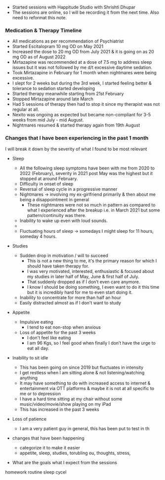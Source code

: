 - Started sessions with Happitude Studio with Shrishti Dhupar
- The sessions are online, so I will be recording it from the next time. Also need to reformat this note.



### Medication & Therapy Timeline
- All medications as per recommendation of Psychiatrist
- Started Escitalopram 10 mg OD on May 2021
- Increased the dose to 20 mg OD from July 2021 & it is going on as 20 mg OD as of August 2022
- Mirtazapine was recommended at a dose of 7.5 mg to address sleep issues but it was not followed by me d/t excessive daytime sedation.
- Took Mirtazapine in February for 1 month when nightmares were being excessive.
- I slept for 2 weeks but during the 3rd week, I started feeling better & tolerance to sedation started developing 
- Started therapy meanwhile starting from 21st February 
- Stopped Mirtazapine around late March
- Had 5 sessions of therapy then had to stop it since my therapist was not regular at all.
- Nexito was ongoing as expected but became non-compliant for 3-5 weeks from mid July - mid August.
- Nightmares resumed & started therapy again from 19th August 


### Changes that I have been experiencing in the past 1 month
I will break it down by the severity of what I found to be most relevant

- Sleep
	- All the following sleep symptoms have been with me from 2020 to 2022 (February), severity in 2021 post May was the highest but it stopped at around February. 
	- Difficulty in onset of sleep
	- Reversal of sleep cycle in a progressive manner 
	- Nightmares → involving my ex-girlfriend primarily & then about me being a disappointment in general
		- These nightmares were not so much in pattern as compared to what I experienced after the breakup i.e. in March 2021 but some pattern/continuity was there.
	- Inability to wake up even with loud sounds.
	- 
	- Fluctuating hours of sleep → somedays I might sleep for 11 hours, someday 4 hours.
- Studies
	- Sudden drop in motivation / will to succeed
		- This is not a new thing to me, it's the primary reason for which I should have taken therapy for.
		- I was very motivated, interested, enthusiastic & focused about my studies in later half of  May, June & first half of July.
		- That suddenly dropped as if I don’t even care anymore.
		- I know I should be doing something, I even want to do it this time but it is incredibly hard for me to even start doing it.
	-  Inability to concentrate for more than half an hour
	- Easily distracted almost as if I don't want to study
- Appetite
	- Impulsive eating
		- I tend to eat non-stop when anxious 
	- Loss of appetite for the past 3 weeks
		- I don't feel like eating
		- I am 96 Kgs, so I feel good when finally I don’t have the urge to eat all day.
- Inability to sit idle
	- This has been going on since 2019 but fluctuates in intensity
	- I get restless when I am sitting alone & not listening/watching anything
	- It may have something to do with increased access to internet & entertainment via OTT platforms & maybe it is not at all specific to me or to depression
	- I have a hard time sitting at my chair without some music/video/movie/show playing on my iPad
	- This has increased in the past 3 weeks
- Loss of patience
	- I am a very patient guy in general, this has been put to test in th  





- changes that have been happening
	- categorize it to make it easier
	- appetite, sleep, studies, torubling ou, thoughts, stress, 
- What are the goals what I expect from the sessions



homework
routine
sleep cycel

